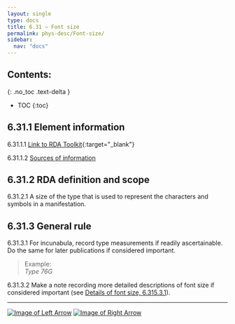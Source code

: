 ```yaml
---
layout: single
type: docs
title: 6.31 — Font size
permalink: phys-desc/Font-size/
sidebar:
  nav: "docs"
---
```


## Contents:
{: .no_toc .text-delta }

- TOC
{:toc}

## 6.31.1 Element information

<a name="6.31.1.1">6.31.1.1</a> [Link to RDA Toolkit](https://beta.rdatoolkit.org/en-US_ala-74fe21a0-69e8-3a00-9ce0-a47f8b372d71){:target="_blank"}

<a name="6.31.1.2">6.31.1.2</a> [Sources of information](/DCRMR/phys-desc/#6011-sources-of-information) 

## 6.31.2 RDA definition and scope

<a name="6.31.2.1">6.31.2.1</a> A size of the type that is used to represent the characters and symbols in a manifestation.

## 6.31.3 General rule 

<a name="6.31.3.1">6.31.3.1</a> For incunabula, record type measurements if readily ascertainable. Do the same for later publications if considered important.

>Example:  
><CITE>Type 76G</CITE>

<a name="6.31.3.2">6.31.3.2</a> Make a note recording more detailed descriptions of font size if considered important (see [Details of font size, 6.315.3.1](/DCRMR/phys-desc/Details-of-font-size/#6.315.3.1)).

---

[![Image of Left Arrow](https://rbms-bsc.github.io/DCRMR/assets/pictures/navigation/Arrow_Left.png "6.295 — Details of bibliographic format")](/DCRMR/phys-desc/Details-of-bibliographic-format/) [![Image of Right Arrow](https://rbms-bsc.github.io/DCRMR/assets/pictures/navigation/Arrow_Right.png "6.315 — Details of font size")](/DCRMR/phys-desc/Details-of-font-size/)